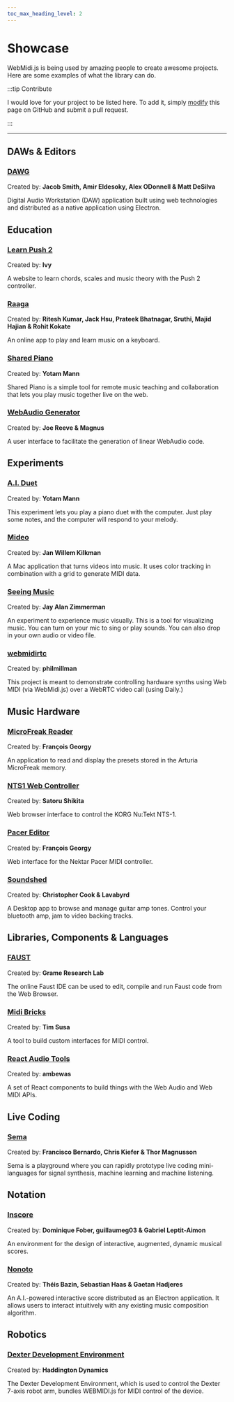 ```yaml
---
toc_max_heading_level: 2
---
```


# Showcase

WebMidi.js is being used by amazing people to create awesome projects. Here are some examples of
what the library can do.

:::tip Contribute

I would love for your project to be listed here. To add it, simply
[modify](https://github.com/djipco/webmidi/edit/develop/website/src/pages/showcase/index.md) this
page on GitHub and submit a pull request.

:::

---
## DAWs & Editors

### [DAWG](https://dawg.dev/)
Created by: **Jacob Smith, Amir Eldesoky, Alex ODonnell & Matt DeSilva**

Digital Audio Workstation (DAW) application built using web technologies and distributed as a native
application using Electron.


## Education

### [Learn Push 2](https://github.com/greyivy/learn-push2-with-svelte)
Created by: **Ivy**

A website to learn chords, scales and music theory with the Push 2 controller.

### [Raaga](https://raaga.riteshkr.com/)
Created by: **Ritesh Kumar, Jack Hsu, Prateek Bhatnagar, Sruthi, Majid Hajian & Rohit Kokate**

An online app to play and learn music on a keyboard.

### [Shared Piano](https://musiclab.chromeexperiments.com/Shared-Piano/)
Created by: **Yotam Mann**

Shared Piano is a simple tool for remote music teaching and collaboration that lets you play music
together live on the web.

### [WebAudio Generator](https://webaudio.simmsreeve.com/)
Created by: **Joe Reeve & Magnus**

A user interface to facilitate the generation of linear WebAudio code.


## Experiments

### [A.I. Duet](https://experiments.withgoogle.com/ai-duet)
Created by: **Yotam Mann**

This experiment lets you play a piano duet with the computer. Just play some notes, and the computer
will respond to your melody.

### [Mideo](https://github.com/jwktje/mideo)
Created by: **Jan Willem Kilkman**

A Mac application that turns videos into music. It uses color tracking in combination with a grid to
generate MIDI data.

### [Seeing Music](https://experiments.withgoogle.com/seeing-music)
Created by: **Jay Alan Zimmerman**

An experiment to experience music visually. This is a tool for visualizing music. You can turn on
your mic to sing or play sounds. You can also drop in your own audio or video file.

### [webmidirtc](https://github.com/philmillman/webmidirtc)
Created by: **philmillman**

This project is meant to demonstrate controlling hardware synths using Web MIDI (via WebMidi.js)
over a WebRTC video call (using Daily.)


## Music Hardware

### [MicroFreak Reader](https://studiocode.dev/doc/microfreak-reader/)
Created by: **François Georgy**

An application to read and display the presets stored in the Arturia MicroFreak memory.

### [NTS1 Web Controller](https://directions4.github.io/nts1-web-controller/)
Created by: **Satoru Shikita**

Web browser interface to control the KORG Nu:Tekt NTS-1.

### [Pacer Editor](https://studiocode.dev/pacer-editor/#/)
Created by: **François Georgy**

Web interface for the Nektar Pacer MIDI controller.

### [Soundshed](https://soundshed.com/)
Created by: **Christopher Cook & Lavabyrd**

A Desktop app to browse and manage guitar amp tones. Control your bluetooth amp, jam to video
backing tracks.


## Libraries, Components & Languages

### [FAUST](https://faust.grame.fr/)
Created by: **Grame Research Lab**

The online Faust IDE can be used to edit, compile and run Faust code from the Web Browser.

### [Midi Bricks](https://midi-bricks.timsusa.vercel.app/)
Created by: **Tim Susa**

A tool to build custom interfaces for MIDI control.

### [React Audio Tools](http://react-audio-tools.surge.sh/)
Created by: **ambewas**

A set of React components to build things with the Web Audio and Web MIDI APIs.


## Live Coding

### [Sema](https://sema.codes/)
Created by: **Francisco Bernardo, Chris Kiefer & Thor Magnusson**

Sema is a playground where you can rapidly prototype live coding mini-languages for signal
synthesis, machine learning and machine listening.


## Notation

### [Inscore](https://inscore.grame.fr/)
Created by: **Dominique Fober, guillaumeg03 & Gabriel Leptit-Aimon**

An environment for the design of interactive, augmented, dynamic musical scores.

### [Nonoto](https://github.com/SonyCSLParis/NONOTO)
Created by: **Théis Bazin, Sebastian Haas & Gaetan Hadjeres**

An A.I.-powered interactive score distributed as an Electron application. It allows users to
interact intuitively with any existing music composition algorithm.

## Robotics

### [Dexter Development Environment](https://www.hdrobotic.com/software)
Created by: **Haddington Dynamics**

The Dexter Development Environment, which is used to control the Dexter 7-axis robot arm, bundles
WEBMIDI.js for MIDI control of the device. 
